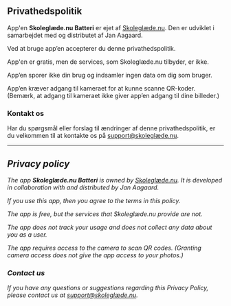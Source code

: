 ## Privathedspolitik

App'en **Skoleglæde.nu Batteri** er ejet af [Skoleglæde.nu](https://skoleglaede.nu). Den er udviklet i samarbejdet med og distributet af Jan Aagaard.

Ved at bruge app’en accepterer du denne privathedspolitik.

App'en er gratis, men de services, som Skoleglæde.nu tilbyder, er ikke.

App’en sporer ikke din brug og indsamler ingen data om dig som bruger.

App’en kræver adgang til kameraet for at kunne scanne QR-koder. (Bemærk, at adgang til kameraet ikke giver app’en adgang til dine billeder.)

### Kontakt os

Har du spørgsmål eller forslag til ændringer af denne privathedspolitik, er du velkommen til at kontakte os på [support@skoleglæde.nu](mailto:support@skoleglæde.nu).

---

## _Privacy policy_

_The app **Skoleglæde.nu Batteri** is owned by [Skoleglæde.nu](https://skoleglaede.nu). It is developed in collaboration with and distributed by Jan Aagaard._

_If you use this app, then you agree to the terms in this policy._

_The app is free, but the services that Skoleglæde.nu provide are not._

_The app does not track your usage and does not collect any data about you as a user._

_The app requires access to the camera to scan QR codes. (Granting camera access does not give the app access to your photos.)_

### _Contact us_

_If you have any questions or suggestions regarding this Privacy Policy, please contact us at [support@skoleglæde.nu](mailto:support@skoleglæde.nu)._
